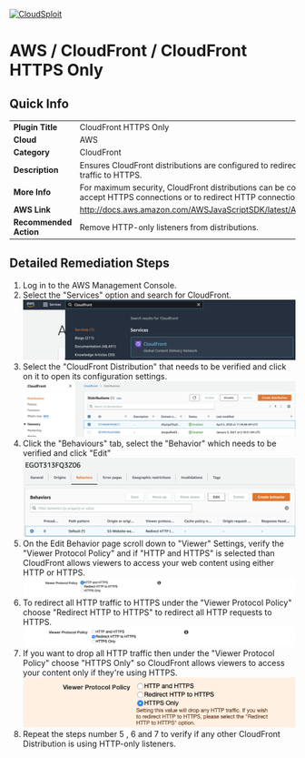 [![CloudSploit](https://cloudsploit.com/img/logo-new-big-text-100.png "CloudSploit")](https://cloudsploit.com)

# AWS / CloudFront / CloudFront HTTPS Only

## Quick Info

| | |
|-|-|
| **Plugin Title** | CloudFront HTTPS Only |
| **Cloud** | AWS |
| **Category** | CloudFront |
| **Description** | Ensures CloudFront distributions are configured to redirect non-HTTPS traffic to HTTPS. |
| **More Info** | For maximum security, CloudFront distributions can be configured to only accept HTTPS connections or to redirect HTTP connections to HTTPS. |
| **AWS Link** | http://docs.aws.amazon.com/AWSJavaScriptSDK/latest/AWS/CloudFront.html |
| **Recommended Action** | Remove HTTP-only listeners from distributions. |

## Detailed Remediation Steps
1. Log in to the AWS Management Console.
2. Select the "Services" option and search for CloudFront. </br> <img src="/resources/aws/cloudfront/cloudfront-https-only/step2.png"/>
3. Select the "CloudFront Distribution" that needs to be verified and click on it to open its configuration settings.</br> <img src="/resources/aws/cloudfront/cloudfront-https-only/step3.png"/>
4. Click the "Behaviours" tab, select the "Behavior" which needs to be verified and click "Edit" </br><img src="/resources/aws/cloudfront/cloudfront-https-only/step4.png"/>
5. On the Edit Behavior page scroll down to "Viewer" Settings, verify the "Viewer Protocol Policy" and if "HTTP and HTTPS" is selected than CloudFront allows viewers to access your web content using either HTTP or HTTPS. </br> <img src="/resources/aws/cloudfront/cloudfront-https-only/step7.png"/>
8. To redirect all HTTP traffic to HTTPS under the "Viewer Protocol Policy" choose "Redirect HTTP to HTTPS" to redirect all HTTP requests to HTTPS.</br><img src="/resources/aws/cloudfront/cloudfront-https-only/step8.png"/>
9. If you want to drop all HTTP traffic then under the "Viewer Protocol Policy" choose "HTTPS Only" so CloudFront allows viewers to access your content only if they're using HTTPS.</br><img src="/resources/aws/cloudfront/cloudfront-https-only/step9.png"/>
10. Repeat the steps number 5 , 6 and 7 to verify if any other CloudFront Distribution is using HTTP-only listeners.</br>
